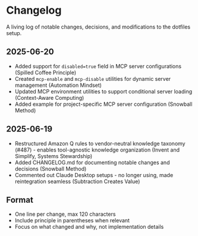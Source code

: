 # Changelog

A living log of notable changes, decisions, and modifications to the dotfiles setup.

## 2025-06-20

- Added support for `disabled=true` field in MCP server configurations (Spilled Coffee Principle)
- Created `mcp-enable` and `mcp-disable` utilities for dynamic server management (Automation Mindset)
- Updated MCP environment utilities to support conditional server loading (Context-Aware Computing)
- Added example for project-specific MCP server configuration (Snowball Method)

## 2025-06-19

- Restructured Amazon Q rules to vendor-neutral knowledge taxonomy (#487) - enables tool-agnostic knowledge organization (Invent and Simplify, Systems Stewardship)
- Added CHANGELOG.md for documenting notable changes and decisions (Snowball Method)
- Commented out Claude Desktop setups - no longer using, made reintegration seamless (Subtraction Creates Value)

## Format

- One line per change, max 120 characters
- Include principle in parentheses when relevant
- Focus on what changed and why, not implementation details
